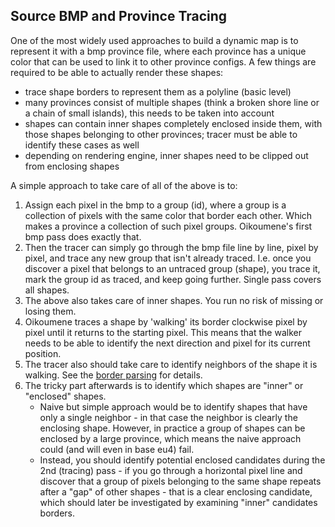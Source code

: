 ## Source BMP and Province Tracing

One of the most widely used approaches to build a dynamic map
is to represent it with a bmp province file, where each province
has a unique color that can be used to link it to other province
configs. A few things are required to be able to actually
render these shapes:
* trace shape borders to represent them as a polyline (basic level)
* many provinces consist of multiple shapes (think a broken shore line
or a chain of small islands), this needs to be taken into account
* shapes can contain inner shapes completely enclosed inside them,
with those shapes belonging to other provinces; 
tracer must be able to identify these cases as well
* depending on rendering engine, inner shapes need to be clipped out
from enclosing shapes

A simple approach to take care of all of the above is to: 
1. Assign each pixel in the bmp to a group (id), where a group is a collection
of pixels with the same color that border each other. Which makes
a province a collection of such pixel groups. Oikoumene's first
bmp pass does exactly that.
1. Then the tracer can simply go through the bmp file line by line, 
pixel by pixel, and trace any new group that isn't already traced.
I.e. once you discover a pixel that belongs to an untraced group (shape),
you trace it, mark the group id as traced, and keep going further. 
Single pass covers all shapes.
1. The above also takes care of inner shapes. You run no risk of
missing or losing them. 
1. Oikoumene traces a shape by 'walking' its border clockwise
pixel by pixel until it returns to the starting pixel. This means
that the walker needs to be able to identify the next direction 
and pixel for its current position.
1. The tracer also should take care to identify neighbors of the shape
it is walking. See the [border parsing](border-parsing.md) for details.
1. The tricky part afterwards is to identify which shapes are "inner"
or "enclosed" shapes.
    * Naive but simple approach would be to identify
shapes that have only a single neighbor - in that case the neighbor
is clearly the enclosing shape. However, in practice a group of 
shapes can be enclosed by a large province, which means the naive
approach could (and will even in base eu4) fail.
    * Instead, you should identify potential enclosed candidates during
    the 2nd (tracing) pass - if you go through a horizontal
    pixel line and discover that a group of pixels belonging to the same
    shape repeats after a "gap" of other shapes - that is a clear
    enclosing candidate, which should later be investigated by examining
    "inner" candidates borders.
